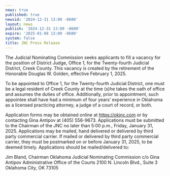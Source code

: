 ```yaml
---
news: true
published: true
newsid: '2024-12-31 13:09 -0600'
layout: news
publish: '2024-12-31 13:09 -0600'
expire: '2025-01-08 13:09 -0600'
system: false
title: JNC Press Release
---
```

The Judicial Nominating Commission seeks applicants to fill a vacancy for the position of District Judge, Office 1, for the Twenty-fourth Judicial District, Creek County. This vacancy is created by the retirement of the Honorable Douglas W. Golden, effective February 1, 2025.

To be appointed to Office 1, for the Twenty-fourth Judicial District, one must be a legal resident of Creek County at the time (s)he takes the oath of office and assumes the duties of office. Additionally, prior to appointment, such appointee shall have had a minimum of four years’ experience in Oklahoma as a licensed practicing attorney, a judge of a court of record, or both.

Application forms may be obtained online at https://okjnc.com or by contacting Gina Antipov at (405) 556-9673. Applications must be submitted to the Chairman of the JNC no later than 5:00 p.m., Friday, January 31, 2025. Applications may be mailed, hand delivered or delivered by third party commercial carrier. If mailed or delivered by third party commercial carrier, they must be postmarked on or before January 31, 2025, to be deemed timely. Applications should be mailed/delivered to:

Jim Bland, Chairman
Oklahoma Judicial Nominating Commission
c/o Gina Antipov
Administrative Office of the Courts
2100 N. Lincoln Blvd., Suite 3
Oklahoma City, OK 73105
